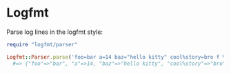 # Logfmt

Parse log lines in the logfmt style:

```ruby
require "logfmt/parser"

Logfmt::Parser.parse('foo=bar a=14 baz="hello kitty" cool%story=bro f %^asdf')
  #=> {"foo"=>"bar", "a"=>14, "baz"=>"hello kitty", "cool%story"=>"bro", "f"=>true, "%^asdf"=>true}
```
